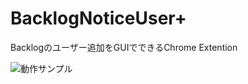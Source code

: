 BacklogNoticeUser+
===================

Backlogのユーザー追加をGUIでできるChrome Extention

![動作サンプル](http://g.recordit.co/TpRNKHSeyp.gif)
